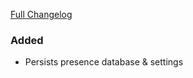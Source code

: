 [Full Changelog][changelog]

### Added

- Persists presence database & settings

[changelog]: https://github.com/hassio-addons/addon-happy-bubbles/compare/v0.1.0...v0.2.0